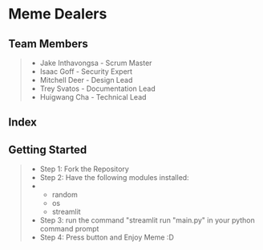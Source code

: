 # Meme Dealers

## Team Members

> - Jake Inthavongsa - Scrum Master
> - Isaac Goff - Security Expert
> - Mitchell Deer - Design Lead
> - Trey Svatos - Documentation Lead
> - Huigwang Cha - Technical Lead

## Index

## Getting Started
> - Step 1: Fork the Repository
> - Step 2: Have the following modules installed:
> - - random
>   - os
>   - streamlit
> -  Step 3: run the command "streamlit run "main.py" in your python command prompt
> - Step 4: Press button and Enjoy Meme :D

